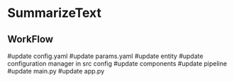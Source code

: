 # SummarizeText

## WorkFlow

#update config.yaml
#update params.yaml
#update entity
#update configuration manager in src config 
#update components
#update pipeline
#update main.py
#update app.py







